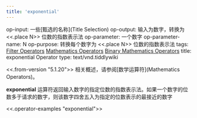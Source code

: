 ```yaml
---
title: 'exponential'
---
```


op-input: 一些[甄选的名称](Title Selection)
op-output: 输入为数字，转换为 <<.place N>> 位数的指数表示法
op-parameter: 一个数字
op-parameter-name: N
op-purpose: 转换每个数字为 <<.place N>> 位数的指数表示法
tags: [Filter Operators](#Filter%20Operators) [Mathematics Operators](#Mathematics%20Operators) [Binary Mathematics Operators](#Binary%20Mathematics%20Operators)
title: exponential Operator
type: text/vnd.tiddlywiki

<<.from-version "5.1.20">> 相关概述，请参阅[数学运算符](Mathematics Operators)。

**exponential** 运算符返回输入数字的指定位数的指数表示法。如果一个数字的位数多于请求的数字，则该数字四舍五入为指定的位数表示的最接近的数字

<<.operator-examples "exponential">>
